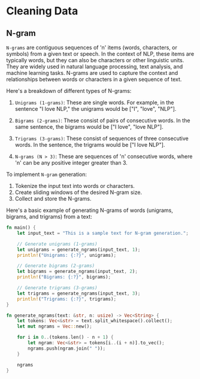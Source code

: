 # Cleaning Data

## N-gram

`N-grams` are contiguous sequences of 'n' items (words, characters, or symbols) from a given text or speech. In the context of NLP, these items are typically words, but they can also be characters or other linguistic units. They are widely used in natural language processing, text analysis, and machine learning tasks. N-grams are used to capture the context and relationships between words or characters in a given sequence of text.

Here's a breakdown of different types of N-grams:

1. `Unigrams (1-grams)`: These are single words. For example, in the sentence "I love NLP," the unigrams would be ["I", "love", "NLP"].

1. `Bigrams (2-grams)`: These consist of pairs of consecutive words. In the same sentence, the bigrams would be ["I love", "love NLP"].

1. `Trigrams (3-grams)`: These consist of sequences of three consecutive words. In the sentence, the trigrams would be ["I love NLP"].

1. `N-grams (N > 3)`: These are sequences of 'n' consecutive words, where 'n' can be any positive integer greater than 3.

To implement `N-gram` generation:

1. Tokenize the input text into words or characters.
1. Create sliding windows of the desired N-gram size.
1. Collect and store the N-grams.

Here's a basic example of generating N-grams of words (unigrams, bigrams, and trigrams) from a text:

```rs
fn main() {
    let input_text = "This is a sample text for N-gram generation.";

    // Generate unigrams (1-grams)
    let unigrams = generate_ngrams(input_text, 1);
    println!("Unigrams: {:?}", unigrams);

    // Generate bigrams (2-grams)
    let bigrams = generate_ngrams(input_text, 2);
    println!("Bigrams: {:?}", bigrams);

    // Generate trigrams (3-grams)
    let trigrams = generate_ngrams(input_text, 3);
    println!("Trigrams: {:?}", trigrams);
}

fn generate_ngrams(text: &str, n: usize) -> Vec<String> {
    let tokens: Vec<&str> = text.split_whitespace().collect();
    let mut ngrams = Vec::new();

    for i in 0..(tokens.len() - n + 1) {
        let ngram: Vec<&str> = tokens[i..(i + n)].to_vec();
        ngrams.push(ngram.join(" "));
    }

    ngrams
}
```
